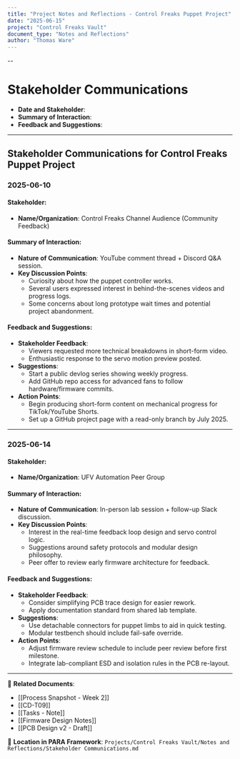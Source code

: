 ```yaml
---
title: "Project Notes and Reflections - Control Freaks Puppet Project"
date: "2025-06-15"
project: "Control Freaks Vault"
document_type: "Notes and Reflections"
author: "Thomas Ware"
---
```

--
# Stakeholder Communications

- **Date and Stakeholder**:
- **Summary of Interaction**:
- **Feedback and Suggestions**:

---

## Stakeholder Communications for Control Freaks Puppet Project

### 2025-06-10

#### Stakeholder:
- **Name/Organization**: Control Freaks Channel Audience (Community Feedback)

#### Summary of Interaction:
- **Nature of Communication**: YouTube comment thread + Discord Q&A session.
- **Key Discussion Points**:
  - Curiosity about how the puppet controller works.
  - Several users expressed interest in behind-the-scenes videos and progress logs.
  - Some concerns about long prototype wait times and potential project abandonment.

#### Feedback and Suggestions:
- **Stakeholder Feedback**:
  - Viewers requested more technical breakdowns in short-form video.
  - Enthusiastic response to the servo motion preview posted.
- **Suggestions**:
  - Start a public devlog series showing weekly progress.
  - Add GitHub repo access for advanced fans to follow hardware/firmware commits.
- **Action Points**:
  - Begin producing short-form content on mechanical progress for TikTok/YouTube Shorts.
  - Set up a GitHub project page with a read-only branch by July 2025.

---

### 2025-06-14

#### Stakeholder:
- **Name/Organization**: UFV Automation Peer Group

#### Summary of Interaction:
- **Nature of Communication**: In-person lab session + follow-up Slack discussion.
- **Key Discussion Points**:
  - Interest in the real-time feedback loop design and servo control logic.
  - Suggestions around safety protocols and modular design philosophy.
  - Peer offer to review early firmware architecture for feedback.

#### Feedback and Suggestions:
- **Stakeholder Feedback**:
  - Consider simplifying PCB trace design for easier rework.
  - Apply documentation standard from shared lab template.
- **Suggestions**:
  - Use detachable connectors for puppet limbs to aid in quick testing.
  - Modular testbench should include fail-safe override.
- **Action Points**:
  - Adjust firmware review schedule to include peer review before first milestone.
  - Integrate lab-compliant ESD and isolation rules in the PCB re-layout.

---

🔗 **Related Documents**:
- [[Process Snapshot - Week 2]]
- [[CD-T09]]
- [[Tasks - Note]]
- [[Firmware Design Notes]]
- [[PCB Design v2 - Draft]]

📁 **Location in PARA Framework**: `Projects/Control Freaks Vault/Notes and Reflections/Stakeholder Communications.md`
